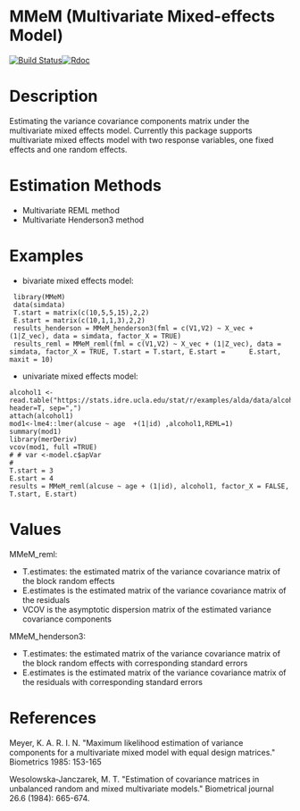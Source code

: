 # MMeM (Multivariate Mixed-effects Model) 
[![Build Status](https://travis-ci.org/pengluyaoyao/MMeM.svg?branch=master)](https://travis-ci.org/pengluyaoyao/MMeM)[![Rdoc](http://www.rdocumentation.org/badges/version/MMeM)](http://www.rdocumentation.org/packages/MMeM) 

# Description

Estimating the variance covariance components matrix under the multivariate mixed effects model. Currently this package supports multivariate mixed effects model with two response variables, one fixed effects and one random effects.

# Estimation Methods

- Multivariate REML method  
- Multivariate Henderson3 method

# Examples

- bivariate mixed effects model:

```
 library(MMeM)
 data(simdata)
 T.start = matrix(c(10,5,5,15),2,2)
 E.start = matrix(c(10,1,1,3),2,2)
 results_henderson = MMeM_henderson3(fml = c(V1,V2) ~ X_vec + (1|Z_vec), data = simdata, factor_X = TRUE)
 results_reml = MMeM_reml(fml = c(V1,V2) ~ X_vec + (1|Z_vec), data = simdata, factor_X = TRUE, T.start = T.start, E.start =      E.start, maxit = 10)
```
- univariate mixed effects model:
```
alcohol1 <- read.table("https://stats.idre.ucla.edu/stat/r/examples/alda/data/alcohol1_pp.txt", header=T, sep=",")
attach(alcohol1)
mod1<-lme4::lmer(alcuse ~ age  +(1|id) ,alcohol1,REML=1)
summary(mod1)
library(merDeriv)
vcov(mod1, full =TRUE)
# # var <-model.c$apVar
#
T.start = 3
E.start = 4
results = MMeM_reml(alcuse ~ age + (1|id), alcohol1, factor_X = FALSE, T.start, E.start)
```
# Values
MMeM_reml: 
- T.estimates: the estimated matrix of the variance covariance matrix of the block random effects 
- E.estimates is the estimated matrix of the variance covariance matrix of the residuals 
- VCOV is the asymptotic dispersion matrix of the estimated variance covariance components

MMeM_henderson3: 
- T.estimates: the estimated matrix of the variance covariance matrix of the block random effects with corresponding standard errors
- E.estimates is the estimated matrix of the variance covariance matrix of the residuals with corresponding standard errors


# References

Meyer, K. A. R. I. N. "Maximum likelihood estimation of variance components for a multivariate mixed model with equal design matrices." Biometrics 1985: 153-165

Wesolowska‐Janczarek, M. T. "Estimation of covariance matrices in unbalanced random and mixed multivariate models." Biometrical journal 26.6 (1984): 665-674.
